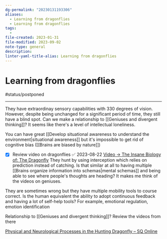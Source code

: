 ```yaml
---
dg-permalink: "20230131193306"
aliases:
  - Learning from dragonflies
  - Learning from dragonflies
tags:
  - 
file-created: 2023-01-31
file-modified: 2023-09-02
note-type: general
description: 
linter-yaml-title-alias: Learning from dragonflies
---
```


# Learning from dragonflies

#status/postponed

---

They have extraordinay sensory capabilities with 330 degrees of vision. However, despite being unchanged for a significant period of time, they still have a blind spot. Can we make a relationship to [[Geniuses and divergent thinking]]? It seems like there's a level of intellectual loneliness.

You can have great [[Develop situational awareness to understand the environment|situational awareness]] but it's impossible to get rid of cognitive bias ([[Brains are biased by nature]])

- [x] Review video on dragonflies ✅ 2023-08-22
[Video -> The Insane Biology of: The Dragonfly](https://www.youtube.com/watch?v=iJi61NAIsjs)
They hunt by using interception which relies on prediction instead of catching. Is that similar at all to having multiple [[Brains organize information into schemas|mental schemas]] and being able to see where people's thoughts are heading? It makes me think of the videos on geniuses.

They are sometimes wrong but they have multiple mobility tools to course correct. Is the human equivalent the ability to adopt continuous feedback and having a lot of self-help tools? For example, emotional regulation, emotion identification

Relationship to [[Geniuses and divergent thinking]]? Review the videos from there

[Physical and Neurological Processes in the Hunting Dragonfly – SQ Online](https://sqonline.ucsd.edu/2022/05/physical-and-neurological-processes-in-the-hunting-dragonfly/)
